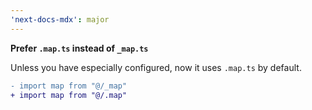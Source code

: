 ```yaml
---
'next-docs-mdx': major
---
```


**Prefer `.map.ts` instead of `_map.ts`**

Unless you have especially configured, now it uses `.map.ts` by default.

```diff
- import map from "@/_map"
+ import map from "@/.map"
```